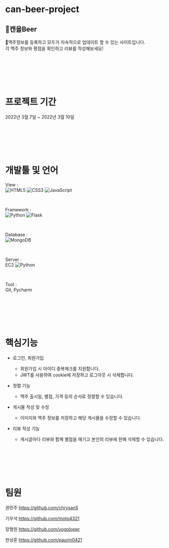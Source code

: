 # can-beer-project

## 🍺캔을Beer

🍻맥주정보를 등록하고 모두가 지속적으로 업데이트 할 수 있는 사이트입니다.  
각 맥주 정보와 평점을 확인하고 리뷰를 작성해보세요!

<br/><br/><br/><br/><br/>

# 프로젝트 기간
2022년 3월 7일 ~ 2022년 3월 10일


<br/><br/><br/><br/><br/>


# 개발툴 및 언어

View :  
<img alt="HTML5" src ="https://img.shields.io/badge/HTML5-E34F26.svg?&style=for-the-badge&logo=HTML5&logoColor=white"/>
<img alt="CSS3" src ="https://img.shields.io/badge/CSS3-1572B6.svg?&style=for-the-badge&logo=CSS3&logoColor=white"/>
<img alt="JavaScript" src ="https://img.shields.io/badge/JavaScript-F7DF1E.svg?&style=for-the-badge&logo=JavaScript&logoColor=white"/>

<br />

Framework :   
<img alt="Python" src ="https://img.shields.io/badge/Python-3776AB.svg?&style=for-the-badge&logo=Python&logoColor=white"/>
<img alt="Flask" src ="https://img.shields.io/badge/Flask-000000.svg?&style=for-the-badge&logo=Flask&logoColor=white"/>

<br />

Database :   
<img alt="MongoDB" src ="https://img.shields.io/badge/MongoDB-47A248.svg?&style=for-the-badge&logo=MongoDB&logoColor=white"/>

<br />

Server :  
EC2
<img alt="Python" src ="https://img.shields.io/badge/AWS-232F3E.svg?&style=for-the-badge&logo=AmazonAWS&logoColor=white"/>

<br />

Tool :  
Git, Pycharm


<br/><br/><br/><br/><br/>


# 핵심기능
- 로그인, 회원가입
  - 회원가입 시 아이디 중복체크를 지원합니다.
  - JWT를 사용하여 cookie에 저장하고 로그아웃 시 삭제합니다.

- 정렬 기능
  - 맥주 출시일, 별점, 가격 등의 순서로 정렬할 수 있습니다.

- 게시물 작성 및 수정
  - 이미지와 맥주 정보를 저장하고 해당 게시물을 수정할 수 있습니다.

- 리뷰 작성 기능
  - 게시글마다 리뷰와 함께 별점을 매기고 본인의 리뷰에 한해 삭제할 수 있습니다.
  

<br/><br/><br/><br/><br/>



# 팀원
권민주 https://github.com/chrysan5

기우석 https://github.com/moto4321

장형원 https://github.com/yogoloper

한상훈 https://github.com/paurin0421
